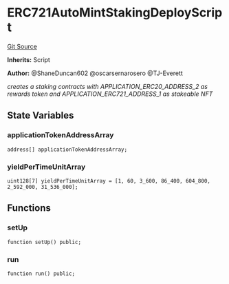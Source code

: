 # ERC721AutoMintStakingDeployScript
[Git Source](https://github.com/thrackle-io/rules-protocol/blob/49ab19f6a1a98efed1de2dc532ff3da9b445a7cb/src/example/script/ERC721AutoMintStaking.s.sol)

**Inherits:**
Script

**Author:**
@ShaneDuncan602 @oscarsernarosero @TJ-Everett

*creates a staking contracts with APPLICATION_ERC20_ADDRESS_2 as rewards token and APPLICATION_ERC721_ADDRESS_1 as stakeable NFT*


## State Variables
### applicationTokenAddressArray

```solidity
address[] applicationTokenAddressArray;
```


### yieldPerTimeUnitArray

```solidity
uint128[7] yieldPerTimeUnitArray = [1, 60, 3_600, 86_400, 604_800, 2_592_000, 31_536_000];
```


## Functions
### setUp


```solidity
function setUp() public;
```

### run


```solidity
function run() public;
```

